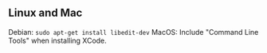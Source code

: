 ## Linux and Mac

Debian: `sudo apt-get install libedit-dev`
MacOS: Include "Command Line Tools" when installing XCode.
